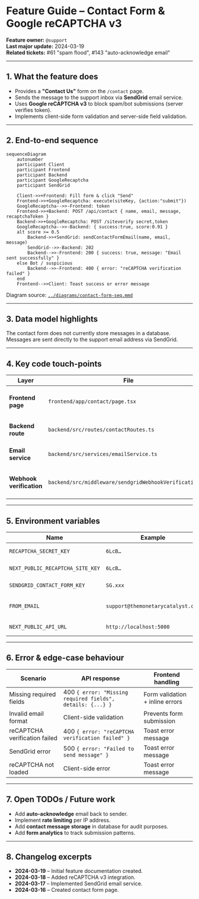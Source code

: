 <!-- docs/features/contact-form-and-recaptcha.md -->

# Feature Guide – Contact Form & Google reCAPTCHA v3

**Feature owner:** `@support`  
**Last major update:** 2024-03-19  
**Related tickets:** #61 "spam flood", #143 "auto-acknowledge email"

---

## 1. What the feature does

* Provides a **"Contact Us"** form on the `/contact` page.  
* Sends the message to the support inbox via **SendGrid** email service.  
* Uses **Google reCAPTCHA v3** to block spam/bot submissions (server verifies token).  
* Implements client-side form validation and server-side field validation.

---

## 2. End-to-end sequence

```mermaid
sequenceDiagram
    autonumber
    participant Client
    participant Frontend
    participant Backend
    participant GoogleRecaptcha
    participant SendGrid

    Client->>+Frontend: Fill form & click "Send"
    Frontend->>+GoogleRecaptcha: execute(siteKey, {action:"submit"})
    GoogleRecaptcha-->>-Frontend: token
    Frontend->>+Backend: POST /api/contact { name, email, message, recaptchaToken }
    Backend->>+GoogleRecaptcha: POST /siteverify secret,token
    GoogleRecaptcha-->>-Backend: { success:true, score:0.91 }
    alt score >= 0.5
        Backend->>+SendGrid: sendContactFormEmail(name, email, message)
        SendGrid-->>-Backend: 202
        Backend-->>-Frontend: 200 { success: true, message: "Email sent successfully" }
    else Bot / suspicious
        Backend-->>-Frontend: 400 { error: "reCAPTCHA verification failed" }
    end
    Frontend-->>Client: Toast success or error message
```

Diagram source: [`../diagrams/contact-form-seq.mmd`](../diagrams/contact-form-seq.mmd)

---

## 3. Data model highlights

The contact form does not currently store messages in a database. Messages are sent directly to the support email address via SendGrid.

---

## 4. Key code touch-points

| Layer | File | Purpose |
| ----- | ----------- | ------- |
| **Frontend page** | `frontend/app/contact/page.tsx` | Contact form with reCAPTCHA integration |
| **Backend route** | `backend/src/routes/contactRoutes.ts` | Handles POST /api/contact endpoint |
| **Email service** | `backend/src/services/emailService.ts` | SendGrid email sending implementation |
| **Webhook verification** | `backend/src/middleware/sendgridWebhookVerification.ts` | Verifies SendGrid webhook signatures |

---

## 5. Environment variables

| Name | Example | Used in |
| ---- | ------- | ------- |
| `RECAPTCHA_SECRET_KEY` | `6LcB…` | Backend verification call |
| `NEXT_PUBLIC_RECAPTCHA_SITE_KEY` | `6LcB…` | Frontend grecaptcha.execute |
| `SENDGRID_CONTACT_FORM_KEY` | `SG.xxx` | SendGrid API key for contact form |
| `FROM_EMAIL` | `support@themonetarycatalyst.com` | Sender email address (also used as recipient) |
| `NEXT_PUBLIC_API_URL` | `http://localhost:5000` | Frontend API endpoint |

---

## 6. Error & edge-case behaviour

| Scenario | API response | Frontend handling |
| -------- | ------------ | ----------------- |
| Missing required fields | 400 `{ error: "Missing required fields", details: {...} }` | Form validation + inline errors |
| Invalid email format | Client-side validation | Prevents form submission |
| reCAPTCHA verification failed | 400 `{ error: "reCAPTCHA verification failed" }` | Toast error message |
| SendGrid error | 500 `{ error: "Failed to send message" }` | Toast error message |
| reCAPTCHA not loaded | Client-side error | Toast error message |

---

## 7. Open TODOs / Future work

* Add **auto-acknowledge** email back to sender.  
* Implement **rate limiting** per IP address.  
* Add **contact message storage** in database for audit purposes.  
* Add **form analytics** to track submission patterns.  

---

## 8. Changelog excerpts

* **2024-03-19** – Initial feature documentation created.
* **2024-03-18** – Added reCAPTCHA v3 integration.
* **2024-03-17** – Implemented SendGrid email service.
* **2024-03-16** – Created contact form page.
